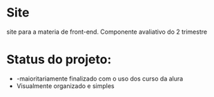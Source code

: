 # Site
site para a materia de front-end.
Componente avaliativo do 2 trimestre

<h1>Status do projeto:</h1>

<ul>
  
  <li> -maioritariamente finalizado com o uso dos
curso da alura </li>

<li> Visualmente organizado e simples </li>

</ul>
